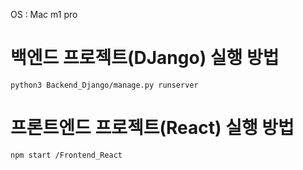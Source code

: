 
OS : Mac m1 pro





# 백엔드 프로젝트(DJango) 실행 방법
```
python3 Backend_Django/manage.py runserver
```


# 프론트엔드 프로젝트(React) 실행 방법
```
npm start /Frontend_React
```


